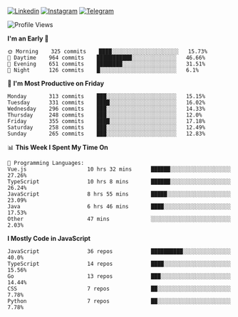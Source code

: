 [![Linkedin](https://img.shields.io/badge/-Archie-blue?style=flat-square&labelColor=gray&logo=Linkedin&logoColor=white&link=https://www.linkedin.com/in/archisdi)](https://www.linkedin.com/in/archisdi)
[![Instagram](https://img.shields.io/badge/-@archisdi-orange?style=flat-square&labelColor=gray&logo=Instagram&logoColor=white&link=https://www.instagram.com/archisdi)](https://www.instagram.com/archisdi)
[![Telegram](https://img.shields.io/badge/-aai-informational?style=flat-square&labelColor=gray&logo=telegram&logoColor=white&link=https://t.me/archisdi)](https://t.me/archisdi)

<!--START_SECTION:waka-->
![Profile Views](http://img.shields.io/badge/Profile%20Views-71-blue)

**I'm an Early 🐤** 

```text
🌞 Morning    325 commits    ████░░░░░░░░░░░░░░░░░░░░░   15.73% 
🌆 Daytime    964 commits    ███████████░░░░░░░░░░░░░░   46.66% 
🌃 Evening    651 commits    ████████░░░░░░░░░░░░░░░░░   31.51% 
🌙 Night      126 commits    █░░░░░░░░░░░░░░░░░░░░░░░░   6.1%

```
📅 **I'm Most Productive on Friday** 

```text
Monday       313 commits    ███░░░░░░░░░░░░░░░░░░░░░░   15.15% 
Tuesday      331 commits    ████░░░░░░░░░░░░░░░░░░░░░   16.02% 
Wednesday    296 commits    ███░░░░░░░░░░░░░░░░░░░░░░   14.33% 
Thursday     248 commits    ███░░░░░░░░░░░░░░░░░░░░░░   12.0% 
Friday       355 commits    ████░░░░░░░░░░░░░░░░░░░░░   17.18% 
Saturday     258 commits    ███░░░░░░░░░░░░░░░░░░░░░░   12.49% 
Sunday       265 commits    ███░░░░░░░░░░░░░░░░░░░░░░   12.83%

```


📊 **This Week I Spent My Time On** 

```text
💬 Programming Languages: 
Vue.js                   10 hrs 32 mins      ██████░░░░░░░░░░░░░░░░░░░   27.26% 
TypeScript               10 hrs 8 mins       ██████░░░░░░░░░░░░░░░░░░░   26.24% 
JavaScript               8 hrs 55 mins       █████░░░░░░░░░░░░░░░░░░░░   23.09% 
Java                     6 hrs 46 mins       ████░░░░░░░░░░░░░░░░░░░░░   17.53% 
Other                    47 mins             ░░░░░░░░░░░░░░░░░░░░░░░░░   2.03%

```

**I Mostly Code in JavaScript** 

```text
JavaScript               36 repos            ██████████░░░░░░░░░░░░░░░   40.0% 
TypeScript               14 repos            ████░░░░░░░░░░░░░░░░░░░░░   15.56% 
Go                       13 repos            ███░░░░░░░░░░░░░░░░░░░░░░   14.44% 
CSS                      7 repos             ██░░░░░░░░░░░░░░░░░░░░░░░   7.78% 
Python                   7 repos             ██░░░░░░░░░░░░░░░░░░░░░░░   7.78%

```



<!--END_SECTION:waka-->